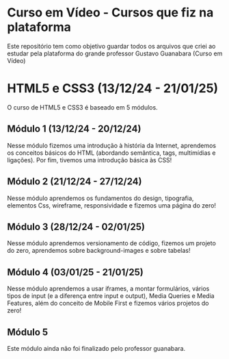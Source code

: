 # Curso em Vídeo - Cursos que fiz na plataforma

Este repositório tem como objetivo guardar todos os arquivos que criei ao estudar pela plataforma do grande professor Gustavo Guanabara (Curso em Vídeo)

<h1>HTML5 e CSS3 (13/12/24 - 21/01/25)</h1> 

<p>O curso de HTML5 e CSS3 é baseado em 5 módulos.</p>

<h2>Módulo 1 (13/12/24 - 20/12/24)</h2>

<p>Nesse módulo fizemos uma introdução à história da Internet, aprendemos os conceitos básicos do HTML (abordando semântica, tags, multimídias e ligações). Por fim, tivemos uma introdução básica às CSS!</p>

<h2>Módulo 2 (21/12/24 - 27/12/24)</h2>

<p>Nesse módulo aprendemos os fundamentos do design, tipografia, elementos Css, wireframe, responsividade e fizemos uma página do zero!</p>

<h2>Módulo 3 (28/12/24 - 02/01/25)</h2>

<p>Nesse módulo aprendemos versionamento de código, fizemos um projeto do zero, aprendemos sobre background-images e sobre tabelas!</p>

<h2>Módulo 4 (03/01/25 - 21/01/25)</h2>

<p>Nesse módulo aprendemos a usar iframes, a montar formulários, vários tipos de input (e a diferença entre input e output), Media Queries e Media Features, além do conceito de Mobile First e fizemos vários projetos do zero!</p>

<h2>Módulo 5</h2>

<p>Este módulo ainda não foi finalizado pelo professor guanabara.</p>






